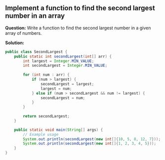## Implement a function to find the second largest number in an array

**Question:** Write a function to find the second largest number in a given array of numbers.

**Solution:**
```java
public class SecondLargest {
    public static int secondLargest(int[] arr) {
        int largest = Integer.MIN_VALUE;
        int secondLargest = Integer.MIN_VALUE;
        
        for (int num : arr) {
            if (num > largest) {
                secondLargest = largest;
                largest = num;
            } else if (num > secondLargest && num != largest) {
                secondLargest = num;
            }
        }
        
        return secondLargest;
    }

    public static void main(String[] args) {
        // Example usage
        System.out.println(secondLargest(new int[]{10, 5, 8, 12, 7})); // Output: 10
        System.out.println(secondLargest(new int[]{1, 2, 3, 4, 5}));   // Output: 4
    }
}

